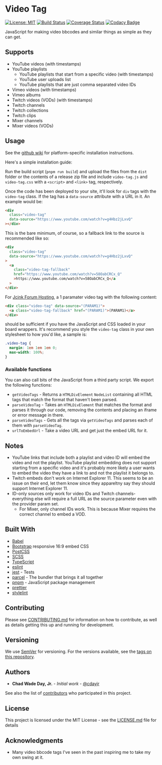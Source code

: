 # Video Tag

[![License: MIT](https://img.shields.io/badge/License-MIT-yellow.svg)](https://opensource.org/licenses/MIT)
[![Build Status](https://travis-ci.org/cdayjr/video-tag.svg?branch=master)](https://travis-ci.org/cdayjr/video-tag)
[![Coverage Status](https://api.codacy.com/project/badge/Coverage/1fed0cfae9a943318f77132d9cd4f674)](https://www.codacy.com/app/cdayjr/video-tag?utm_source=github.com&utm_medium=referral&utm_content=cdayjr/video-tag&utm_campaign=Badge_Coverage)
[![Codacy Badge](https://api.codacy.com/project/badge/Grade/62571b6fd46f4ea0b7550359cdb93e03)](https://app.codacy.com/app/cdayjr/video-tag?utm_source=github.com&utm_medium=referral&utm_content=cdayjr/video-tag&utm_campaign=Badge_Grade_Dashboard)

JavaScript for making video bbcodes and similar things as simple as they can get.

## Supports

- YouTube videos (with timestamps)
- YouTube playlists
  - YouTube playlists that start from a specific video (with timestamps)
  - YouTube user uploads list
  - YouTube playlists that are just comma separated video IDs
- Vimeo videos (with timestamps)
- Vimeo albums
- Twitch videos (VODs) (with timestamps)
- Twitch channels
- Twitch collections
- Twitch clips
- Mixer channels
- Mixer videos (VODs)

## Usage

See the [github wiki](https://github.com/cdayjr/video-tag/wiki) for
platform-specific installation instructions.

Here's a simple installation guide:

Run the build script (`pnpm run build`) and upload the files from the `dist`
folder or the contents of a release zip file and include `video-tag.js` and
`video-tag.css` with a `<script>` and `<link>` tag, respectively.

Once the code has been deployed to your site, it'll look for `div` tags with
the `video-tag` class. If the tag has a `data-source` attribute with a URL in
it. An example would be:

```html
<div
  class="video-tag"
  data-source="https://www.youtube.com/watch?v=g4Hbz2jLxvQ"
></div>
```

This is the bare minimum, of course, so a fallback link to the source is
recommended like so:

```html
<div
  class="video-tag"
  data-source="https://www.youtube.com/watch?v=g4Hbz2jLxvQ"
>
  <a
    class="video-tag-fallback"
    href="https://www.youtube.com/watch?v=58OabCRCx_Q"
    >https://www.youtube.com/watch?v=58OabCRCx_Q</a
  >
</div>
```

For [Jcink Forum Hosting](https://jcink.com), a 1 paramater video tag with the
following content:

```html
<div class="video-tag" data-source="(PARAM1)">
  <a class="video-tag-fallback" href="(PARAM1)">(PARAM1)</a>
</div>
```

should be sufficient if you have the JavaScript and CSS loaded in your board
wrappers. It's recommend you style the `video-tag` class in your own stylesheet
to how you'd like, a sample is:

```css
.video-tag {
  margin: 1em 1em 1em 0;
  max-width: 100%;
}
```

### Available functions

You can also call bits of the JavaScript from a third party script. We export
the following functions:

- `getVideoTags` - Returns a `HTMLDivElement` `NodeList` containing all HTML
  tags that match the format that haven't been parsed.
- `parseVideoTag` - Takes an `HTMLDivElement` that matches the format and parses
  it through our code, removing the contents and placing an iframe or error
  message in there.
- `parseVideoTags` - Gets all the tags via `getVideoTags` and parses each of
  them with `parseVideoTag`.
- `urlToEmbedUrl` - Take a video URL and get just the embed URL for it.

## Notes

- YouTube links that include both a playlist and video ID will embed the video
  and not the playlist. YouTube playlist embedding does not support
  starting from a specific video and it's probably more likely a user wants to
  embed the video they have a link to and not the playlist it belongs to.
- Twitch embeds don't work on Internet Explorer 11. This seems to be an issue
  on their end, let them know since they appareltny say they should support
  Internet Explorer 11.
- ID-only sources only work for video IDs and Twitch channels- everything else
  will require a full URL as the source parameter even with the provider param
  set.
  - For Mixer, only channel IDs work. This is because Mixer requires the
    correct channel to embed a VOD.

## Built With

- [Babel](https://babeljs.io/)
- [Bootstrap](https://getbootstrap.com/) responsive 16:9 embed CSS
- [PostCSS](https://postcss.org/)
- [SCSS](https://sass-lang.com/)
- [TypeScript](https://www.typescriptlang.org/)
- [eslint](https://eslint.org/)
- [jest](https://jestjs.io/) - Tests
- [parcel](https://parceljs.org/) - The bundler that brings it all together
- [pnpm](https://pnpm.js.org/) - JavaScript package management
- [prettier](https://prettier.io/)
- [stylelint](https://stylelint.io/)

## Contributing

Please see [CONTRIBUTING.md](CONTRIBUTING.md) for information on how to
contribute, as well as details getting this up and running for development.

## Versioning

We use [SemVer](http://semver.org/) for versioning. For the versions available,
see the [tags on this repository](https://github.com/cdayjr/video-tag/tags).

## Authors

- **Chad Wade Day, Jr.** - _Initial work_ - [@cdayjr](https://github.com/cdayjr)

See also the list of [contributors](https://github.com/cdayjr/video-tag/contributors)
who participated in this project.

## License

This project is licensed under the MIT License - see the [LICENSE.md](LICENSE.md)
file for details

## Acknowledgments

- Many video bbcode tags I've seen in the past inspiring me to take my own
  swing at it.
